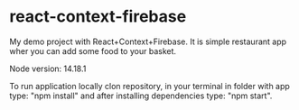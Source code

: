 # react-context-firebase

My demo project with React+Context+Firebase. It is  simple restaurant app wher you can add some food to your basket.

Node version: 14.18.1

To run application locally clon repository, in your terminal in folder with app type: "npm install" and after installing dependencies type: "npm start".


